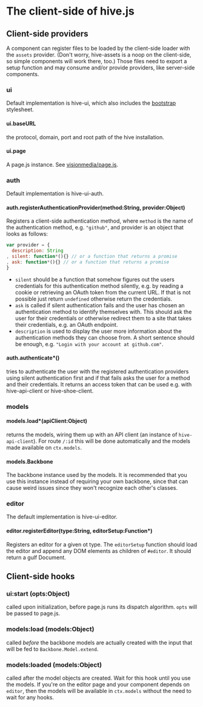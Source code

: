 # The client-side of hive.js

## Client-side providers
A component can register files to be loaded by the client-side loader with the `assets` provider. (Don't worry, hive-assets is a noop on the client-side, so simple components will work there, too.) Those files need to export a setup function and may consume and/or provide providers, like server-side components.

### ui
Default implementation is hive-ui, which also includes the [bootstrap](http://getbootstrap.com) stylesheet.

#### ui.baseURL
the protocol, domain, port and root path of the hive installation.

#### ui.page
A page.js instance. See [visionmedia/page.js](https://github.com/visionmedia/page.js).

### auth
Default implementation is hive-ui-auth.

#### auth.registerAuthenticationProvider(method:String, provider:Object)
Registers a client-side authentication method, where `method` is the name of the authentication method, e.g. `"github"`, and provider is an object that looks as follows:

```js
var provider = {
  description: String
, silent: function*(){} // or a function that returns a promise
, ask: function*(){} // or a function that returns a promise
}
```
 * `silent` should be a function that somehow figures out the users credentials for this authentication method silently, e.g. by reading a cookie or retrieving an OAuth token from the current URL. If that is not possible just return `undefined` otherwise return the credentials.
 * `ask` is called if silent authentication fails and the user has chosen an authentication method to identify themselves with. This should ask the user for their credentials or otherwise redirect them to a site that takes their credentials, e.g. an OAuth endpoint.
* `description` is used to display the user more information about the authentication methods they can choose from. A short sentence should be enough, e.g. `"Login with your account at github.com"`.

#### auth.authenticate*()
tries to authenticate the user with the registered authentication providers using silent authentication first and if that fails asks the user for a method and their credentials. It returns an access token that can be used e.g. with hive-api-client or hive-shoe-client.

### models

#### models.load*(apiClient:Object)
returns the models, wiring them up with an API client (an instance of `hive-api-client`). For route `/:id` this will be done automatically and the models made available on `ctx.models`.

#### models.Backbone
The backbone instance used by the models. It is recommended that you use this instance instead of requiring your own backbone, since that can cause weird issues since they won't recognize each other's classes.

### editor
The default implementation is hive-ui-editor.

#### editor.registerEditor(type:String, editorSetup:Function*)
Registers an editor for a given ot type. The `editorSetup` function should load the editor and append any DOM elements as children of `#editor`. It should return a gulf Document.

## Client-side hooks

### ui:start (opts:Object)
called upon initialization, before page.js runs its dispatch algorithm. `opts` will be passed to page.js.

### models:load (models:Object)
called *before* the backbone models are actually created with the input that will be fed to `Backbone.Model.extend`.

### models:loaded (models:Object)
called after the model objects are created. Wait for this hook until you use the models. If you're on the editor page and your component depends on `editor`, then the models will be available in `ctx.models` without the need to wait for any hooks.
